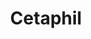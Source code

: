 ---
layout: beauty-collection
title: Cetaphil
permalink: /cetaphil
redirect_from: /collections/cetaphil-in-nepal
description: "Cetaphil is US brand. Cetaphil is a dermatologically recommended skincare brand developed by Galderma in 1947, originally formulated for sensitive skin. Known for its gentle yet effective cleansers, moisturizers, and sunscreens, Cetaphil products are widely used to hydrate, cleanse, and protect the skin barrier. Its flagship product, Cetaphil Gentle Skin Cleanser, remains a top choice for individuals with dry, sensitive, or acne-prone skin. Free from harsh ingredients, Cetaphil formulations focus on mild surfactants, hydrating agents like glycerin, and soothing components such as niacinamide and ceramides. Available in over 70 countries, the brand continues to be trusted by dermatologists and consumers worldwide."
meta_description: Gentle skincare for all skin types. Discover Cetaphil cleansers, moisturizers, and treatments recommended by dermatologists for healthy, hydrated skin.
title_img: /images/brands/cetaphil-logo.jpg
thumb: cetaphil-logo
---